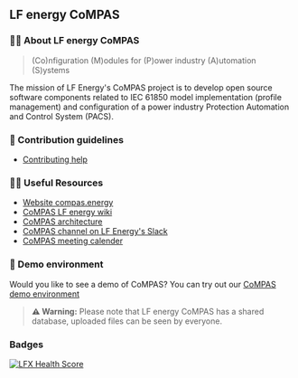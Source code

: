 ## LF energy CoMPAS

### 🙋‍♀️ About LF energy CoMPAS
> (Co)nfiguration (M)odules for (P)ower industry (A)utomation (S)ystems

The mission of LF Energy's CoMPAS project is to develop open source software
components related to IEC 61850 model implementation (profile management) 
and configuration of a power industry Protection Automation and Control System (PACS).

### 🌈 Contribution guidelines
- [Contributing help](https://com-pas.github.io/contributing/)

### 👩‍💻 Useful Resources
- [Website compas.energy](https://compas.energy)
- [CoMPAS LF energy wiki](https://lf-energy.atlassian.net/wiki/spaces/SHP/overview)
- [CoMPAS architecture](https://com-pas.github.io/compas-architecture/)
- [CoMPAS channel on LF Energy's Slack](https://lfenergy.slack.com/archives/C01926K9D39)
- [CoMPAS meeting calender](https://zoom-lfx.platform.linuxfoundation.org/meetings/compas?view=week)


### 🍿 Demo environment
Would you like to see a demo of CoMPAS? You can try out our [CoMPAS demo environment](https://demo.compas.energy)  
> **⚠️ Warning:** Please note that LF energy CoMPAS has a shared database, uploaded files can be seen by everyone.

### Badges
[![LFX Health Score](https://img.shields.io/static/v1?label=Health%20Score&message=Healthy&color=A7F3D0&logo=linuxfoundation&logoColor=white&style=flat)](https://insights.linuxfoundation.org/project/compas)
